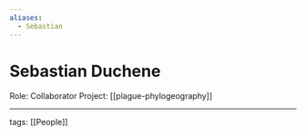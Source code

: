 ```yaml
---
aliases:
  - Sebastian
---
```


# Sebastian Duchene

Role: Collaborator
Project: [[plague-phylogeography]]

---

tags: [[People]]